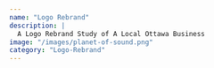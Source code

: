 ```yaml
---
name: "Logo Rebrand"
description: |
  A Logo Rebrand Study of A Local Ottawa Business
image: "/images/planet-of-sound.png"
category: "Logo-Rebrand"
---
```

